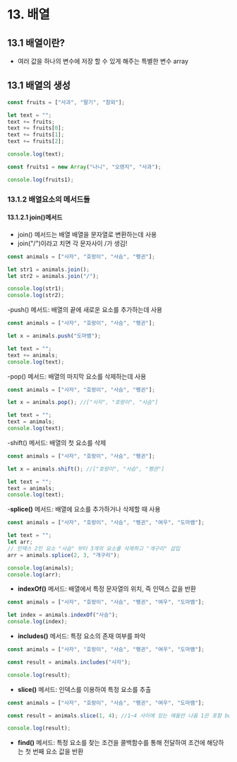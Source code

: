 # 13. 배열

## 13.1 배열이란?

- 여러 값을 하나의 변수에 저장 할 수 있게 해주는 특별한 변수 array

## 13.1 배열의 생성

```js
const fruits = ["사과", "딸기", "참외"];

let text = "";
text += fruits;
text += fruits[0];
text += fruits[1];
text += fruits[2];

console.log(text);

const fruits1 = new Array("나니", "오렌지", "사과");

console.log(fruits1);
```

### 13.1.2 배열요소의 메서드들

#### 13.1.2.1 join()메서드

- join() 메서드는 배열 배열을 문자열로 변환하는데 사용
- join("/")이라고 치면 각 문자사이 /가 생김!

```js
const animals = ["사자", "호랑이", "사슴", "펭귄"];

let str1 = animals.join();
let str2 = animals.join("/");

console.log(str1);
console.log(str2);
```

-push() 메서드: 배열의 끝에 새로운 요소를 추가하는데 사용

```js
const animals = ["사자", "호랑이", "사슴", "펭귄"];

let x = animals.push("도마뱀");

let text = "";
text += animals;
console.log(text);
```

-pop() 메서드: 배열의 마지막 요소를 삭제하는데 사용

```js
const animals = ["사자", "호랑이", "사슴", "펭귄"];

let x = animals.pop(); //["사자", "호랑이", "사슴"]

let text = "";
text = animals;
console.log(text);
```

-shift() 메서드: 배열의 첫 요소를 삭제

```js
const animals = ["사자", "호랑이", "사슴", "펭귄"];

let x = animals.shift(); //["호랑이", "사슴", "펭귄"]

let text = "";
text = animals;
console.log(text);
```

-**splice()** 메서드: 배열에 요소를 추가하거나 삭제할 때 사용

```js
const animals = ["사자", "호랑이", "사슴", "펭귄", "여우", "도마뱀"];

let text = "";
let arr;
// 인덱스 2인 요소 "사슴" 부터 3개의 요소를 삭제하고 "개구리" 삽입
arr = animals.splice(2, 3, "개구리");

console.log(animals);
console.log(arr);
```

- **indexOf()** 메서드: 배열에서 특정 문자열의 위치, 즉 인덱스 값을 반환

```js
const animals = ["사자", "호랑이", "사슴", "펭귄", "여우", "도마뱀"];

let index = animals.indexOf("사슴");
console.log(index);
```

- **includes()** 메서드: 특정 요소의 존재 여부를 파악

```js
const animals = ["사자", "호랑이", "사슴", "펭귄", "여우", "도마뱀"];

const result = animals.includes("사자");

console.log(result);
```

- **slice()** 메서드: 인덱스를 이용하여 특정 요소를 추출

```js
const animals = ["사자", "호랑이", "사슴", "펭귄", "여우", "도마뱀"];

const result = animals.slice(1, 4); //1~4 사이에 있는 애들만 나옴 1은 포함 but 4는 비포함

console.log(result);
```

- **find()** 메서드: 특정 요소를 찾는 조건을 콜백함수를 통해 전달하여 조건에 해당하는 첫 번째 요소 값을 반환
